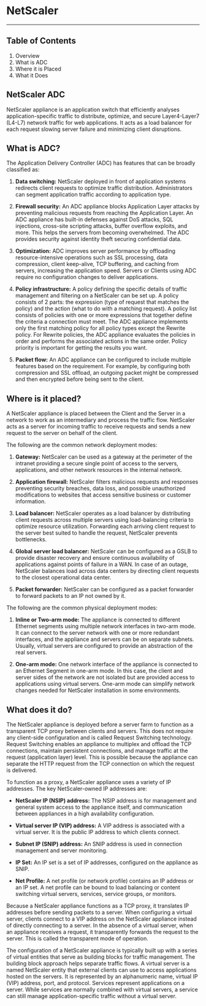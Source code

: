 # NetScaler
----
## Table of Contents
1. Overview
2. What is ADC
3. Where it is Placed
4. What it Does

## NetScaler ADC
NetScaler appliance is an application switch that efficiently analyses application-specific traffic to distribute, optimize, and secure Layer4-Layer7 (L4-L7) network traffic for web applications. It acts as a load balancer for each request slowing server failure and minimizing client disruptions.

## What is ADC?
The Application Delivery Controller (ADC) has features that can be broadly classified as:

1. **Data switching:** NetScaler deployed in front of application systems redirects client requests to optimize traffic distribution. Administrators can segment application traffic according to application type. 

2. **Firewall security:** An ADC appliance blocks Application Layer attacks by preventing malicious requests from reaching the Application Layer. An ADC appliance has built-in defenses against DoS attacks, SQL injections, cross-site scripting attacks, buffer overflow exploits, and more. This helps the servers from becoming overwhelmed. The ADC provides security against identity theft securing confidential data.


3. **Optimization:** ADC improves server performance by offloading resource-intensive operations such as SSL processing, data compression, client keep-alive, TCP buffering, and caching from servers, increasing the application speed. Servers or Clients using ADC require no configuration changes to deliver applications.


4. **Policy infrastructure:** A policy defining the specific details of traffic management and filtering on a NetScaler can be set up. A policy consists of 2 parts: the expression (type of request that matches the policy) and the action (what to do with a matching request). A policy list consists of policies with one or more expressions that together define the criteria a connection must meet. The ADC appliance implements only the first matching policy for all policy types except the Rewrite policy. For Rewrite policies, the ADC appliance evaluates the policies in order and performs the associated actions in the same order. Policy priority is important for getting the results you want.


5. **Packet flow:** An ADC appliance can be configured to include multiple features based on the requirement. For example, by configuring both compression and SSL offload, an outgoing packet might be compressed and then encrypted before being sent to the client.
  

## Where is it placed?
A NetScaler appliance is placed between the Client and the Server in a network to work as an intermediary and process the traffic flow. NetScaler acts as a server for incoming traffic to receive requests and sends a new request to the server on behalf of the client.


The following are the common network deployment modes:

1. **Gateway:** NetScaler can be used as a gateway at the perimeter of the intranet providing a secure single point of access to the servers, applications, and other network resources in the internal network.

2. **Application firewall:** NetScaler filters malicious requests and responses preventing security breaches, data loss, and possible unauthorized modifications to websites that access sensitive business or customer information.

3. **Load balancer:** NetScaler operates as a load balancer by distributing client requests across multiple servers using load-balancing criteria to optimize resource utilization. Forwarding each arriving client request to the server best suited to handle the request, NetScaler prevents bottlenecks.

4. **Global server load balancer:** NetScaler can be configured as a GSLB to provide disaster recovery and ensure continuous availability of applications against points of failure in a WAN. In case of an outage, NetScaler balances load across data centers by directing client requests to the closest operational data center.

5. **Packet forwarder:** NetScaler can be configured as a packet forwarder to forward packets to an IP not owned by it. 


The following are the common physical deployment modes:

1. **Inline or Two-arm mode:** The appliance is connected to different Ethernet segments using multiple network interfaces in two-arm mode. It can connect to the server network with one or more redundant interfaces, and the appliance and servers can be on separate subnets. Usually, virtual servers are configured to provide an abstraction of the real servers.

2. **One-arm mode:** One network interface of the appliance is connected to an Ethernet Segment in one-arm mode. In this case, the client and server sides of the network are not isolated but are provided access to applications using virtual servers. One-arm mode can simplify network changes needed for NetScaler installation in some environments.

## What does it do?
The NetScaler appliance is deployed before a server farm to function as a transparent TCP proxy between clients and servers. This does not require any client-side configuration and is called Request Switching technology. Request Switching enables an appliance to multiplex and offload the TCP connections, maintain persistent connections, and manage traffic at the request (application layer) level. This is possible because the appliance can separate the HTTP request from the TCP connection on which the request is delivered.

To function as a proxy, a NetScaler appliance uses a variety of IP addresses. The key NetScaler-owned IP addresses are:

- **NetScaler IP (NSIP) address:** The NSIP address is for management and general system access to the appliance itself, and communication between appliances in a high availability configuration.

- **Virtual server IP (VIP) address:** A VIP address is associated with a virtual server. It is the public IP address to which clients connect.

- **Subnet IP (SNIP) address:** An SNIP address is used in connection management and server monitoring.

- **IP Set:** An IP set is a set of IP addresses, configured on the appliance as SNIP.

- **Net Profile:** A net profile (or network profile) contains an IP address or an IP set. A net profile can be bound to load balancing or content switching virtual servers, services, service groups, or monitors.

Because a NetScaler appliance functions as a TCP proxy, it translates IP addresses before sending packets to a server. When configuring a virtual server, clients connect to a VIP address on the NetScaler appliance instead of directly connecting to a server. In the absence of a virtual server, when an appliance receives a request, it transparently forwards the request to the server. This is called the transparent mode of operation.

The configuration of a NetScaler appliance is typically built up with a series of virtual entities that serve as building blocks for traffic management. The building block approach helps separate traffic flows. A virtual server is a named NetScaler entity that external clients can use to access applications hosted on the servers. It is represented by an alphanumeric name, virtual IP (VIP) address, port, and protocol. Services represent applications on a server. While services are normally combined with virtual servers, a service can still manage application-specific traffic without a virtual server.
